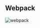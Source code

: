 ## Webpack
![webpack](https://github.com/user-attachments/assets/47af382f-f249-4158-97b0-68b9d4f48436)
